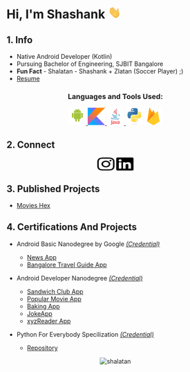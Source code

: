 # Hi, I'm Shashank <img src="https://raw.githubusercontent.com/Shalatan/Shalatan/master/graphics/wave.gif" width="30px">

## 1. Info
- Native Android Developer (Kotlin)
- Pursuing Bachelor of Engineering, SJBIT Bangalore
- **Fun Fact** - Shalatan - Shashank + Zlatan (Soccer Player)  ;)
- [Resume](https://github.com/Shalatan/Shalatan/blob/master/resume.pdf) 


<h3 align="center">Languages and Tools Used:</h3>
<p align="center"> 
<a href="https://developer.android.com" target="_blank"> <img src="https://raw.githubusercontent.com/Shalatan/Shalatan/master/graphics/android.svg" alt="android" width="40" height="40"/> </a> 
<a href="https://kotlinlang.org" target="_blank"> <img src="https://raw.githubusercontent.com/Shalatan/Shalatan/master/graphics/kotlin.svg" alt="kotlin" width="40" height="40"/> </a> 
<a href="https://www.java.com" target="_blank"><img src="https://raw.githubusercontent.com/Shalatan/Shalatan/master/graphics/java.svg" alt="java" width="40" height="40"/> </a> 
<a href="https://www.python.org" target="_blank"> <img src="https://raw.githubusercontent.com/Shalatan/Shalatan/master/graphics/python-original.svg" alt="python" width="40" height="40"/></a> 
<a href="https://firebase.google.com/" target="_blank"> <img src="https://raw.githubusercontent.com/Shalatan/Shalatan/master/graphics/firebase.svg" alt="firebase" width="40" height="40"/> </a> 
</p>

## 2. Connect
<p align='center'>
  <a href="https://instagram.com/__shalatan__" target="blank"><img align="center" src="https://raw.githubusercontent.com/Shalatan/Shalatan/master/graphics/instagram.svg" alt="__shalatan__" height="30" width="40" /></a>
  <a href="https://linkedin.com/in/shashank-singh-abb710186" target="blank"><img align="center" src="https://raw.githubusercontent.com/Shalatan/Shalatan/master/graphics/linkedin.svg" alt="shashank-singh-abb710186" height="30" width="40"/> </a>
</p>

## 3. Published Projects
- [Movies Hex](https://github.com/Shalatan/EntertainmentApp)

## 4. Certifications And Projects
- Android Basic Nanodegree by Google [*(Credential)*](https://confirm.udacity.com/QR3SJHCD)
  - [News App](https://github.com/Shalatan/NewsApp)
  - [Bangalore Travel Guide App](https://github.com/Shalatan/BangaloreTravelGuideApp)

- Android Developer Nanodegree [*(Credential)*](https://confirm.udacity.com/EWGFAN2A)
  - [Sandwich Club App](https://github.com/Shalatan/SandwichClubApp)
  - [Popular Movie App](https://github.com/Shalatan/PopularMoviesApp)
  - [Baking App](https://github.com/Shalatan/BakingApp)
  - [JokeApp](https://github.com/Shalatan/JokesAndroidApp)
  - [xyzReader App](https://github.com/Shalatan/xyzReaderApp)

- Python For Everybody Specilization [*(Credential)*](https://www.coursera.org/account/accomplishments/specialization/certificate/N2NZFVC8CXSX)
  - [Repository](https://github.com/Shalatan/Python-For-Everybody-Specialization)


<!-- <p align="center"> <img align="center" src="https://github-readme-stats.vercel.app/api/top-langs?username=shalatan&show_icons=true&locale=en&layout=compact"alt="shalatan"/> </p> -->
<p align="center"><img src="https://komarev.com/ghpvc/?username=shalatan&label=Profile%20views&color=0e75b6&style=flat" alt="shalatan" /> </p>

<!-- ![GitHub metrics](https://metrics.lecoq.io/shalatan) -->





